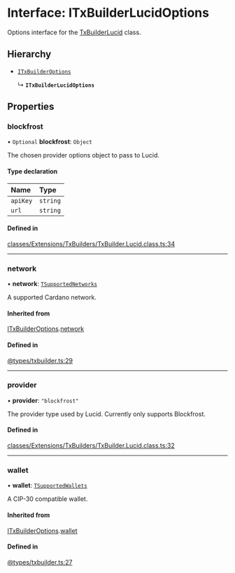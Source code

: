# Interface: ITxBuilderLucidOptions

Options interface for the [TxBuilderLucid](../classes/TxBuilderLucid.md) class.

## Hierarchy

- [`ITxBuilderOptions`](ITxBuilderOptions.md)

  ↳ **`ITxBuilderLucidOptions`**

## Properties

### blockfrost

• `Optional` **blockfrost**: `Object`

The chosen provider options object to pass to Lucid.

#### Type declaration

| Name | Type |
| :------ | :------ |
| `apiKey` | `string` |
| `url` | `string` |

#### Defined in

[classes/Extensions/TxBuilders/TxBuilder.Lucid.class.ts:34](https://github.com/SundaeSwap-finance/sundae-sdk/blob/main/packages/core/src/classes/Extensions/TxBuilders/TxBuilder.Lucid.class.ts#L34)

___

### network

• **network**: [`TSupportedNetworks`](../modules.md#tsupportednetworks)

A supported Cardano network.

#### Inherited from

[ITxBuilderOptions](ITxBuilderOptions.md).[network](ITxBuilderOptions.md#network)

#### Defined in

[@types/txbuilder.ts:29](https://github.com/SundaeSwap-finance/sundae-sdk/blob/main/packages/core/src/@types/txbuilder.ts#L29)

___

### provider

• **provider**: ``"blockfrost"``

The provider type used by Lucid. Currently only supports Blockfrost.

#### Defined in

[classes/Extensions/TxBuilders/TxBuilder.Lucid.class.ts:32](https://github.com/SundaeSwap-finance/sundae-sdk/blob/main/packages/core/src/classes/Extensions/TxBuilders/TxBuilder.Lucid.class.ts#L32)

___

### wallet

• **wallet**: [`TSupportedWallets`](../modules.md#tsupportedwallets)

A CIP-30 compatible wallet.

#### Inherited from

[ITxBuilderOptions](ITxBuilderOptions.md).[wallet](ITxBuilderOptions.md#wallet)

#### Defined in

[@types/txbuilder.ts:27](https://github.com/SundaeSwap-finance/sundae-sdk/blob/main/packages/core/src/@types/txbuilder.ts#L27)
